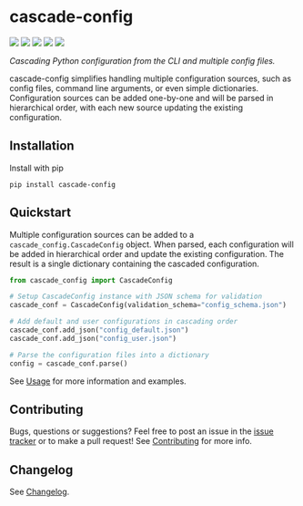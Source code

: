 # cascade-config

![](https://flat.badgen.net/pypi/v/cascade-config?icon=pypi)
![](https://flat.badgen.net/github/release/ralfg/cascade-config)
![](https://flat.badgen.net/github/checks/ralfg/cascade-config)
![](https://flat.badgen.net/github/last-commit/ralfg/cascade-config)
![](https://flat.badgen.net/github/license/ralfg/cascade-config)


*Cascading Python configuration from the CLI and multiple config files.*

cascade-config simplifies handling multiple configuration sources, such as config files, command line arguments, or even simple dictionaries. Configuration sources can be added
one-by-one and will be parsed in hierarchical order, with each new source updating the
existing configuration.

## Installation

Install with pip
```
pip install cascade-config
```

## Quickstart

Multiple configuration sources can be added to a `cascade_config.CascadeConfig`
object. When parsed, each configuration will be added in hierarchical order and update
the existing configuration. The result is a single dictionary containing the cascaded
configuration.

```python
from cascade_config import CascadeConfig

# Setup CascadeConfig instance with JSON schema for validation
cascade_conf = CascadeConfig(validation_schema="config_schema.json")

# Add default and user configurations in cascading order
cascade_conf.add_json("config_default.json")
cascade_conf.add_json("config_user.json")

# Parse the configuration files into a dictionary
config = cascade_conf.parse()
```

See [Usage](https://cascade-config.readthedocs.io/en/latest/usage.html) for more
information and examples.


## Contributing

Bugs, questions or suggestions? Feel free to post an issue in the
[issue tracker](https://github.com/RalfG/cascade-config/issues/) or to make a pull
request! See [Contributing](https://cascade-config.readthedocs.io/en/latest/contributing.html)
for more info.


## Changelog

See [Changelog](https://cascade-config.readthedocs.io/en/latest/changelog.html).
